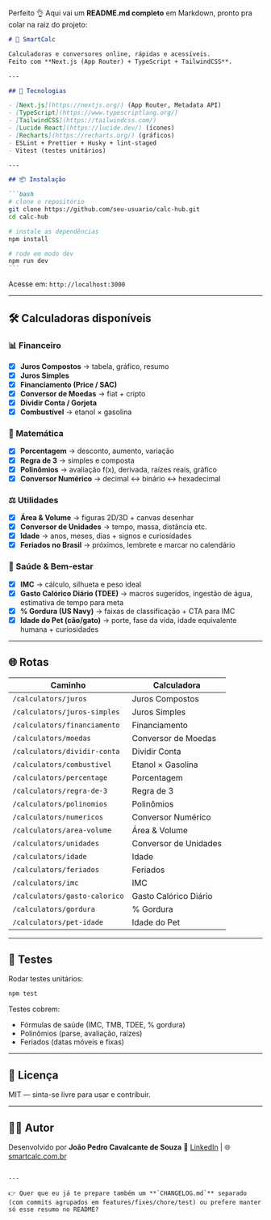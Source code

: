 Perfeito 👌
Aqui vai um **README.md completo** em Markdown, pronto pra colar na raiz do projeto:

````markdown
# 🧮 SmartCalc

Calculadoras e conversores online, rápidas e acessíveis.  
Feito com **Next.js (App Router) + TypeScript + TailwindCSS**.

---

## 🚀 Tecnologias

- [Next.js](https://nextjs.org/) (App Router, Metadata API)
- [TypeScript](https://www.typescriptlang.org/)
- [TailwindCSS](https://tailwindcss.com/)
- [Lucide React](https://lucide.dev/) (ícones)
- [Recharts](https://recharts.org/) (gráficos)
- ESLint + Prettier + Husky + lint-staged
- Vitest (testes unitários)

---

## 📦 Instalação

```bash
# clone o repositório
git clone https://github.com/seu-usuario/calc-hub.git
cd calc-hub

# instale as dependências
npm install

# rode em modo dev
npm run dev
```
````

Acesse em: `http://localhost:3000`

---

## 🛠️ Calculadoras disponíveis

### 📊 Financeiro

- [x] **Juros Compostos** → tabela, gráfico, resumo
- [x] **Juros Simples**
- [x] **Financiamento (Price / SAC)**
- [x] **Conversor de Moedas** → fiat + cripto
- [x] **Dividir Conta / Gorjeta**
- [x] **Combustível** → etanol × gasolina

### 🔢 Matemática

- [x] **Porcentagem** → desconto, aumento, variação
- [x] **Regra de 3** → simples e composta
- [x] **Polinômios** → avaliação f(x), derivada, raízes reais, gráfico
- [x] **Conversor Numérico** → decimal ↔ binário ↔ hexadecimal

### ⚖️ Utilidades

- [x] **Área & Volume** → figuras 2D/3D + canvas desenhar
- [x] **Conversor de Unidades** → tempo, massa, distância etc.
- [x] **Idade** → anos, meses, dias + signos e curiosidades
- [x] **Feriados no Brasil** → próximos, lembrete e marcar no calendário

### 🧍 Saúde & Bem-estar

- [x] **IMC** → cálculo, silhueta e peso ideal
- [x] **Gasto Calórico Diário (TDEE)** → macros sugeridos, ingestão de água, estimativa de tempo para meta
- [x] **% Gordura (US Navy)** → faixas de classificação + CTA para IMC
- [x] **Idade do Pet (cão/gato)** → porte, fase da vida, idade equivalente humana + curiosidades

---

## 🌐 Rotas

| Caminho                       | Calculadora           |
| ----------------------------- | --------------------- |
| `/calculators/juros`          | Juros Compostos       |
| `/calculators/juros-simples`  | Juros Simples         |
| `/calculators/financiamento`  | Financiamento         |
| `/calculators/moedas`         | Conversor de Moedas   |
| `/calculators/dividir-conta`  | Dividir Conta         |
| `/calculators/combustivel`    | Etanol × Gasolina     |
| `/calculators/percentage`     | Porcentagem           |
| `/calculators/regra-de-3`     | Regra de 3            |
| `/calculators/polinomios`     | Polinômios            |
| `/calculators/numericos`      | Conversor Numérico    |
| `/calculators/area-volume`    | Área & Volume         |
| `/calculators/unidades`       | Conversor de Unidades |
| `/calculators/idade`          | Idade                 |
| `/calculators/feriados`       | Feriados              |
| `/calculators/imc`            | IMC                   |
| `/calculators/gasto-calorico` | Gasto Calórico Diário |
| `/calculators/gordura`        | % Gordura             |
| `/calculators/pet-idade`      | Idade do Pet          |

---

## 🧪 Testes

Rodar testes unitários:

```bash
npm test
```

Testes cobrem:

- Fórmulas de saúde (IMC, TMB, TDEE, % gordura)
- Polinômios (parse, avaliação, raízes)
- Feriados (datas móveis e fixas)

---

## 📄 Licença

MIT — sinta-se livre para usar e contribuir.

---

## 👨‍💻 Autor

Desenvolvido por **João Pedro Cavalcante de Souza**
📧 [LinkedIn](https://www.linkedin.com/in/joaopedrocavalcante) | 🌐 [smartcalc.com.br](https://smartcalc.com.br)

```

---

👉 Quer que eu já te prepare também um **`CHANGELOG.md`** separado (com commits agrupados em features/fixes/chore/test) ou prefere manter só esse resumo no README?
```
